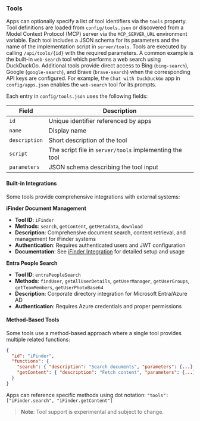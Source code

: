 ### Tools

Apps can optionally specify a list of tool identifiers via the `tools` property.
Tool definitions are loaded from `config/tools.json` or discovered from a Model Context Protocol (MCP) server via the `MCP_SERVER_URL` environment variable. Each tool includes a JSON schema for its parameters and the name of the implementation script in `server/tools`. Tools are executed by calling `/api/tools/{id}` with the required parameters. A common example is the built-in `web-search` tool which performs a web search using DuckDuckGo. Additional tools provide direct access to Bing (`bing-search`), Google (`google-search`), and Brave (`brave-search`) when the corresponding API keys are configured.
For example, the `Chat with DuckDuckGo` app in `config/apps.json` enables the `web-search` tool for its prompts.

Each entry in `config/tools.json` uses the following fields:

| Field         | Description                                             |
| ------------- | ------------------------------------------------------- |
| `id`          | Unique identifier referenced by apps                    |
| `name`        | Display name                                            |
| `description` | Short description of the tool                           |
| `script`      | The script file in `server/tools` implementing the tool |
| `parameters`  | JSON schema describing the tool input                   |

#### Built-in Integrations

Some tools provide comprehensive integrations with external systems:

**iFinder Document Management**

- **Tool ID**: `iFinder`
- **Methods**: `search`, `getContent`, `getMetadata`, `download`
- **Description**: Comprehensive document search, content retrieval, and management for iFinder systems
- **Authentication**: Requires authenticated users and JWT configuration
- **Documentation**: See [iFinder Integration](iFinder-Integration.md) for detailed setup and usage

**Entra People Search**

- **Tool ID**: `entraPeopleSearch`
- **Methods**: `findUser`, `getAllUserDetails`, `getUserManager`, `getUserGroups`, `getTeamMembers`, `getUserPhotoBase64`
- **Description**: Corporate directory integration for Microsoft Entra/Azure AD
- **Authentication**: Requires Azure credentials and proper permissions

#### Method-Based Tools

Some tools use a method-based approach where a single tool provides multiple related functions:

```json
{
  "id": "iFinder",
  "functions": {
    "search": { "description": "Search documents", "parameters": {...} },
    "getContent": { "description": "Fetch content", "parameters": {...} }
  }
}
```

Apps can reference specific methods using dot notation: `"tools": ["iFinder.search", "iFinder.getContent"]`

> **Note**: Tool support is experimental and subject to change.
